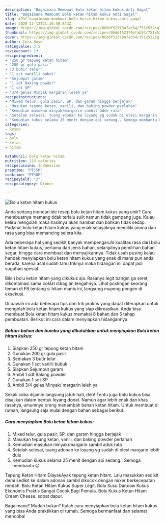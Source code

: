 ```yaml
---
description: "Bagaimana Membuat Bolu ketan hitam kukus Anti Gagal"
title: "Bagaimana Membuat Bolu ketan hitam kukus Anti Gagal"
slug: 4932-bagaimana-membuat-bolu-ketan-hitam-kukus-anti-gagal
date: 2020-12-12T21:30:50.843Z
image: https://img-global.cpcdn.com/recipes/06ddf52370afab54/751x532cq70/bolu-ketan-hitam-kukus-foto-resep-utama.jpg
thumbnail: https://img-global.cpcdn.com/recipes/06ddf52370afab54/751x532cq70/bolu-ketan-hitam-kukus-foto-resep-utama.jpg
cover: https://img-global.cpcdn.com/recipes/06ddf52370afab54/751x532cq70/bolu-ketan-hitam-kukus-foto-resep-utama.jpg
author: Cora Boyd
ratingvalue: 3.5
reviewcount: 13
recipeingredient:
- "250 gr tepung ketan hitam"
- "200 gr gula pasir"
- "3 butir telur"
- "1 sct vanilli bubuk"
- "Sejumput garam"
- "1 sdt Baking powder"
- "1 sdt SP"
- "3/4 gelas Minyak margarin leleh ya"
recipeinstructions:
- "Mixed telur, gula pasir, SP, dan garam hingga berjejak"
- "Masukan tepung ketan, vanili, dan baking powder perlahan"
- "Kemudian masukan minyak/margarin sambil aduk rata"
- "Setelah selesai, tuang adonan ke loyang yg sudah di olesi margarin lebih dulu"
- "Kemudian kukus selama 25 menit dengan api sedang.. Semoga membantu 😉"
categories:
- Resep
tags:
- bolu
- ketan
- hitam

katakunci: bolu ketan hitam 
nutrition: 213 calories
recipecuisine: Indonesian
preptime: "PT15M"
cooktime: "PT38M"
recipeyield: "2"
recipecategory: Dinner

---
```



![Bolu ketan hitam kukus](https://img-global.cpcdn.com/recipes/06ddf52370afab54/751x532cq70/bolu-ketan-hitam-kukus-foto-resep-utama.jpg)

Anda sedang mencari ide resep bolu ketan hitam kukus yang unik? Cara membuatnya memang tidak terlalu sulit namun tidak gampang juga. Kalau keliru mengolah maka hasilnya akan hambar dan bahkan tidak sedap. Padahal bolu ketan hitam kukus yang enak selayaknya memiliki aroma dan rasa yang bisa memancing selera kita.

Ada beberapa hal yang sedikit banyak mempengaruhi kualitas rasa dari bolu ketan hitam kukus, pertama dari jenis bahan, selanjutnya pemilihan bahan segar, hingga cara membuat dan menyajikannya. Tidak usah pusing kalau hendak menyiapkan bolu ketan hitam kukus yang enak di mana pun anda berada, karena asal sudah tahu triknya maka hidangan ini dapat jadi suguhan spesial.

Bikin bolu ketan hitam yang dikukus aja. Rasanya legit banget ga seret, dikombinasi sama coklat dibagian tengahnya. Lihat postingan seorang teman di FB tentang si hitam manis ini, langsung mupeng pengen di eksekusi.


Di bawah ini ada beberapa tips dan trik praktis yang dapat diterapkan untuk mengolah bolu ketan hitam kukus yang siap dikreasikan. Anda bisa membuat Bolu ketan hitam kukus memakai 8 bahan dan 5 tahap pembuatan. Berikut ini cara dalam menyiapkan hidangannya.

<!--inarticleads1-->

##### Bahan-bahan dan bumbu yang dibutuhkan untuk menyiapkan Bolu ketan hitam kukus:

1. Siapkan 250 gr tepung ketan hitam
1. Gunakan 200 gr gula pasir
1. Sediakan 3 butir telur
1. Gunakan 1 sct vanilli bubuk
1. Siapkan Sejumput garam
1. Ambil 1 sdt Baking powder
1. Gunakan 1 sdt SP
1. Ambil 3/4 gelas Minyak/ margarin leleh ya


Sekali coba dijamin langsung jatuh hati, deh! Tentu juga bolu kukus bisa disajikan dalam bentuk loyang donat. Namun agar lebih enak dan khas rasanya, umumnya orang menambah bahan ketan hitam. Untuk membuat di rumah, langsung saja mulai dengan bahan sebagai berikut. 

<!--inarticleads2-->

##### Cara menyiapkan Bolu ketan hitam kukus:

1. Mixed telur, gula pasir, SP, dan garam hingga berjejak
1. Masukan tepung ketan, vanili, dan baking powder perlahan
1. Kemudian masukan minyak/margarin sambil aduk rata
1. Setelah selesai, tuang adonan ke loyang yg sudah di olesi margarin lebih dulu
1. Kemudian kukus selama 25 menit dengan api sedang.. Semoga membantu 😉


Tepung Ketan Hitam DiayakAyak tepung ketan hitam. Lalu masukkan sedikit demi sedikit ke dalam adonan sambil dikocok dengan mixer berkecepatan rendah. Bolu Ketan Hitam Kukus Super Legit. Bolu Susu Dancow Kukus Ekonomis Praktis Sangat Cocok Bagi Pemula. Bolu Kukus Ketan Hitam Cream Cheese. sobat dapur. 

Bagaimana? Mudah bukan? Itulah cara menyiapkan bolu ketan hitam kukus yang bisa Anda praktikkan di rumah. Semoga bermanfaat dan selamat mencoba!

